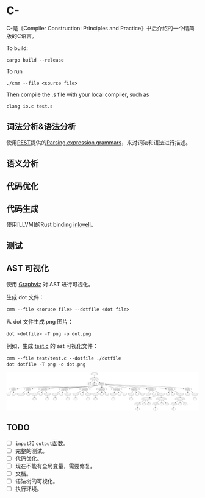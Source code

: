 # C-

C-是《Compiler Construction: Principles and Practice》书后介绍的一个精简版的C语言。

To build:

```shell
cargo build --release
```

To run

```shell
./cmm --file <source file>
```

Then compile the .s file with your local compiler, such as

```
clang io.c test.s
```

## 词法分析&语法分析

使用[PEST](https://pest.rs/)提供的[Parsing expression grammars](https://pest.rs/book/grammars/peg.html)，来对词法和语法进行描述。

## 语义分析

## 代码优化

## 代码生成

使用[LLVM]的Rust binding [inkwell](https://github.com/TheDan64/inkwell)。

## 测试

## AST 可视化
使用 [Graphviz](http://graphviz.org) 对 AST 进行可视化。

生成 dot 文件：
```shell
cmm --file <soruce file> --dotfile <dot file>
```

从 dot 文件生成 png 图片：
```shell
dot <dotfile> -T png -o dot.png
```

例如，生成 [test.c](test/test.c) 的 ast 可视化文件：
```shell
cmm --file test/test.c --dotfile ./dotfile
dot dotfile -T png -o dot.png
```
![](dot.png)

## TODO

- [ ] `input`和 `output`函数。
- [ ] 完整的测试。
- [ ] 代码优化。
- [ ] 现在不能有全局变量，需要修复。
- [ ] 文档。
- [ ] 语法树的可视化。
- [ ] 执行环境。
